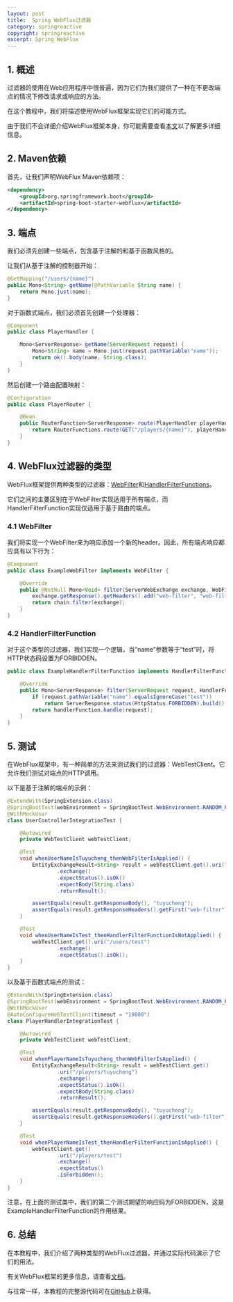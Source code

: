 ```yaml
---
layout: post
title:  Spring WebFlux过滤器
category: springreactive
copyright: springreactive
excerpt: Spring WebFlux
---
```


## 1. 概述

过滤器的使用在Web应用程序中很普遍，因为它们为我们提供了一种在不更改端点的情况下修改请求或响应的方法。

在这个教程中，我们将描述使用WebFlux框架实现它们的可能方式。

由于我们不会详细介绍WebFlux框架本身，你可能需要查看[本文](https://www.baeldung.com/spring-5-functional-web)以了解更多详细信息。

## 2. Maven依赖

首先，让我们声明WebFlux Maven依赖项：

```xml
<dependency>
    <groupId>org.springframework.boot</groupId>
    <artifactId>spring-boot-starter-webflux</artifactId>
</dependency>
```

## 3. 端点

我们必须先创建一些端点，包含基于注解的和基于函数风格的。

让我们从基于注解的控制器开始：

```java
@GetMapping("/users/{name}")
public Mono<String> getName(@PathVariable String name) {
    return Mono.just(name);
}
```

对于函数式端点，我们必须首先创建一个处理器：

```java
@Component
public class PlayerHandler {

    Mono<ServerResponse> getName(ServerRequest request) {
        Mono<String> name = Mono.just(request.pathVariable("name"));
        return ok().body(name, String.class);
    }
}
```

然后创建一个路由配置映射：

```java
@Configuration
public class PlayerRouter {

    @Bean
    public RouterFunction<ServerResponse> route(PlayerHandler playerHandler) {
        return RouterFunctions.route(GET("/players/{name}"), playerHandler::getName).filter(new ExampleHandlerFilterFunction());
    }
}
```

## 4. WebFlux过滤器的类型

WebFlux框架提供两种类型的过滤器：[WebFilter](https://docs.spring.io/spring-framework/docs/current/javadoc-api/org/springframework/web/server/WebFilter.html)和[HandlerFilterFunctions](https://docs.spring.io/spring-framework/docs/current/javadoc-api/org/springframework/web/reactive/function/server/HandlerFilterFunction.html)。

它们之间的主要区别在于WebFilter实现适用于所有端点，而HandlerFilterFunction实现仅适用于基于路由的端点。

### 4.1 WebFilter

我们将实现一个WebFilter来为响应添加一个新的header。因此，所有端点响应都应具有以下行为：

```java
@Component
public class ExampleWebFilter implements WebFilter {

    @Override
    public @NotNull Mono<Void> filter(ServerWebExchange exchange, WebFilterChain chain) {
        exchange.getResponse().getHeaders().add("web-filter", "web-filter-test");
        return chain.filter(exchange);
    }
}
```

### 4.2 HandlerFilterFunction

对于这个类型的过滤器，我们实现一个逻辑，当“name”参数等于“test”时，将HTTP状态码设置为FORBIDDEN。

```java
public class ExampleHandlerFilterFunction implements HandlerFilterFunction<ServerResponse, ServerResponse> {

    @Override
    public Mono<ServerResponse> filter(ServerRequest request, HandlerFunction<ServerResponse> handlerFunction) {
        if (request.pathVariable("name").equalsIgnoreCase("test"))
            return ServerResponse.status(HttpStatus.FORBIDDEN).build();
        return handlerFunction.handle(request);
    }
}
```

## 5. 测试

在WebFlux框架中，有一种简单的方法来测试我们的过滤器：WebTestClient。它允许我们测试对端点的HTTP调用。

以下是基于注解的端点的示例：

```java
@ExtendWith(SpringExtension.class)
@SpringBootTest(webEnvironment = SpringBootTest.WebEnvironment.RANDOM_PORT)
@WithMockUser
class UserControllerIntegrationTest {

    @Autowired
    private WebTestClient webTestClient;

    @Test
    void whenUserNameIsTuyucheng_thenWebFilterIsApplied() {
        EntityExchangeResult<String> result = webTestClient.get().uri("/users/tuyucheng")
                .exchange()
                .expectStatus().isOk()
                .expectBody(String.class)
                .returnResult();

        assertEquals(result.getResponseBody(), "tuyucheng");
        assertEquals(result.getResponseHeaders().getFirst("web-filter"), "web-filter-test");
    }

    @Test
    void whenUserNameIsTest_thenHandlerFilterFunctionIsNotApplied() {
        webTestClient.get().uri("/users/test")
                .exchange()
                .expectStatus().isOk();
    }
}
```

以及基于函数式端点的测试：

```java
@ExtendWith(SpringExtension.class)
@SpringBootTest(webEnvironment = SpringBootTest.WebEnvironment.RANDOM_PORT)
@WithMockUser
@AutoConfigureWebTestClient(timeout = "10000")
class PlayerHandlerIntegrationTest {

    @Autowired
    private WebTestClient webTestClient;

    @Test
    void whenPlayerNameIsTuyucheng_thenWebFilterIsApplied() {
        EntityExchangeResult<String> result = webTestClient.get()
                .uri("/players/tuyucheng")
                .exchange()
                .expectStatus().isOk()
                .expectBody(String.class)
                .returnResult();

        assertEquals(result.getResponseBody(), "tuyucheng");
        assertEquals(result.getResponseHeaders().getFirst("web-filter"), "web-filter-test");
    }

    @Test
    void whenPlayerNameIsTest_thenHandlerFilterFunctionIsApplied() {
        webTestClient.get()
                .uri("/players/test")
                .exchange()
                .expectStatus()
                .isForbidden();
    }
}
```

注意，在上面的测试类中，我们的第二个测试期望的响应码为FORBIDDEN，这是ExampleHandlerFilterFunction的作用结果。

## 6. 总结

在本教程中，我们介绍了两种类型的WebFlux过滤器，并通过实际代码演示了它们的用法。

有关WebFlux框架的更多信息，请查看[文档](https://docs.spring.io/spring/docs/current/spring-framework-reference/web-reactive.html)。

与往常一样，本教程的完整源代码可在[GitHub](https://github.com/tuyucheng7/taketoday-tutorial4j/tree/master/spring-reactive-modules/spring-5-reactive-1)上获得。